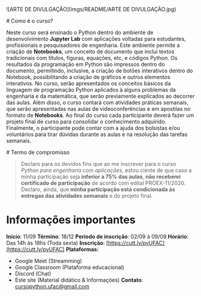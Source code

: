 
![ARTE DE DIVULGAÇÃO](imgs/README/ARTE DE DIVULGAÇÃO.jpg)

<p></p>
# Como é o curso?

Neste curso será ensinado o Python dentro do ambiente de desenvolvimento __Jupyter Lab__ com aplicações voltadas para estudantes, profissionais e pesquisadores de engenharia. Este ambiente permite a criação de __Notebooks__, um conceito de documento que inclui textos tradicionais com títulos, figuras, equações, etc, e códigos Python. Os resultados da programação em Python são impressos dentro do documento, permitindo, inclusive, a criação de botões interativos dentro do Notebook, possibilitando a criação de gráficos e outros elementos interativos. No curso, serão apresentados os conceitos básicos da linguagem de programação Python aplicados à alguns problemas da engenharia e da matemática, que serão previamente explicados ao decorrer das aulas. Além disso, o curso contará com atividades práticas semanais, que serão apresentadas nas aulas de videoconferências e em apostilas no formato de __Notebooks__. Ao final do curso cada participante deverá fazer um projeto final de curso para consolidar o conhecimento adquirido. Finalmente, o participante pode contar com a ajuda dos bolsistas e/ou voluntários para tirar dúvidas durante as aulas e na resolução das tarefas semanais.
<div id='termo-compromisso'/>
# Termo de compromisso

> Declaro para os devidos fins que ao me inscrever para o curso _Python para engenharia com aplicações_, estou ciente de que caso a minha participação seja __inferior a 75% das aulas__, __não receberei certificado de participação__ de acordo com edital PROEX-11/2020. Declaro, ainda, que __minha participação está condicionada às entregas das atividades semanais__ e do projeto final.

# Informações importantes

**Início**: 11/09
**Término**: 18/12
**Período de inscrição**: 02/09 à 09/09
**Horário**: Das 14h às 18hs (Toda sexta)
**Inscrição**: [https://cutt.ly/pyUFAC](https://cutt.ly/pyUFAC)
**Plataformas:** 
- Google Meet (Streamming)
- Google Classroom (Plataforma educacional)
- Discord (Chat)
- Este site (Material didático & Informações)
**Contato**: [cursopython.ufac@gmail.com](mailto:cursopython.ufac@gmail.com)